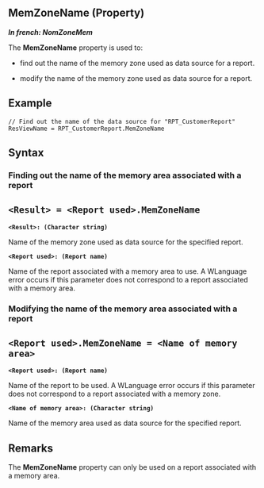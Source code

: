 


## MemZoneName (Property)

***In french: NomZoneMem***
	



<a name="XUse"></a>
<a name="Use"></a>
<a name="description"></a>
The **MemZoneName** property is used to:

- find out the name of the memory zone used as data source for a report.

- modify the name of the memory zone used as data source for a report.





<a name="Example1"></a>
<a name="sample_code"></a>

## Example


```wl
// Find out the name of the data source for "RPT_CustomerReport"
ResViewName = RPT_CustomerReport.MemZoneName
```

<a name="XSYNTAX"></a>
<a name="SYNTAX1"></a>

## Syntax

### Finding out the name of the memory area associated with a report

`<Result> = <Report used>.MemZoneName`
---

**`<Result>: (Character string)`**

Name of the memory zone used as data source for the specified report.

**`<Report used>: (Report name)`**

Name of the report associated with a memory area to use. A WLanguage error occurs if this parameter does not correspond to a report associated with a memory area.  


<a name="SYNTAX2"></a>

### Modifying the name of the memory area associated with a report

`<Report used>.MemZoneName = <Name of memory area>`
---

**`<Report used>: (Report name)`**

Name of the report to be used. A WLanguage error occurs if this parameter does not correspond to a report associated with a memory zone.

**`<Name of memory area>: (Character string)`**

Name of the memory area used as data source for the specified report.  



<a name="NOTE0"></a>
<a name="NOTE0_1"></a>

## Remarks
The **MemZoneName** property can only be used on a report associated with a memory area.


